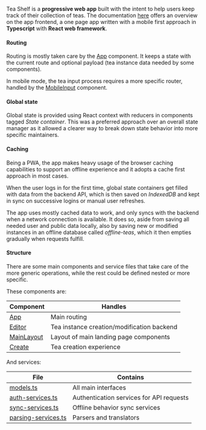 Tea Shelf is a **progressive web app** built with the intent to help users keep
track of their collection of teas. The documentation [here](https://teashelf.app/docs/web/)
offers an overview on the app frontend, a one page app written with a mobile
first approach in **Typescript** with **React web framework**.

#### Routing
Routing is mostly taken care by the [App](https://teashelf.app/docs/web/App.html) component. It keeps a state with the
current route and optional payload (tea instance data needed by some
components).

In mobile mode, the tea input process requires a more specific router, handled
by the [MobileInput](https://teashelf.app/docs/web/MobileInput.html) component.

#### Global state
Global state is provided using React context with reducers in components
tagged *State container*. This was a preferred approach over an overall state
manager as it allowed a clearer way to break down state behavior into more
specific maintainers. 

#### Caching
Being a PWA, the app makes heavy usage of the browser caching capabilities to
support an offline experience and it adopts a cache first approach in most
cases.

When the user logs in for the first time, global state containers get filled
with data from the backend API, which is then saved on *IndexedDB* and kept in
sync on successive logins or manual user refreshes.

The app uses mostly cached data to work, and only syncs with the backend when a
network connection is available. It does so, aside from saving all needed
user and public data locally, also by saving new or modified instances in an
offline database called *offline-teas*, which it then empties gradually
when requests fulfill.

#### Structure
There are some main components and service files that take care of the more
generic operations, while the rest could be defined nested or more specific.

These components are:

| Component | Handles |
| ------------ |  -------------- |
| [App](https://teashelf.app/docs/web/App.html) | Main routing |
| [Editor](https://teashelf.app/docs/web/Editor.html) | Tea instance creation/modification backend |
| [MainLayout](https://teashelf.app/docs/web/MainLayout.html) | Layout of main landing page components |
| [Create](https://teashelf.app/docs/web/Create.html) | Tea creation experience |

And services:

| File | Contains |
| ------------ |  -------------- |
| [models.ts](https://teashelf.app/docs/web/services_models.ts.html) | All main interfaces |
| [auth-services.ts](https://teashelf.app/docs/web/services_auth-services.ts.html) | Authentication services for API requests |
| [sync-services.ts](https://teashelf.app/docs/web/services_sync-services.ts.html) | Offline behavior sync services |
| [parsing-services.ts](https://teashelf.app/docs/web/services_parsing-services.ts.html) | Parsers and translators |
